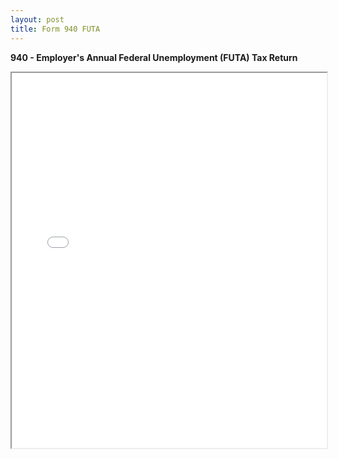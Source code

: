 ```yaml
---
layout: post
title: Form 940 FUTA
---
```


**940 - Employer's Annual Federal Unemployment (FUTA) Tax Return**


<div class="pdf-container">
    <iframe src="assets/misc/IRS-FUTA-form-940.pdf#zoom=FitH"
    height="600" width="100%" allowFullScreen="true">
    </iframe>
</div>
